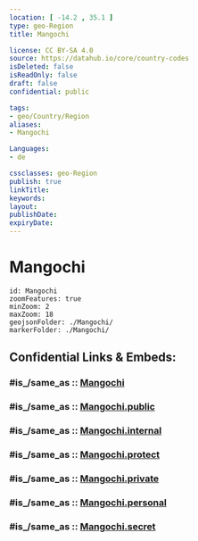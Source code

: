 ```yaml
---
location: [ -14.2 , 35.1 ] 
type: geo-Region
title: Mangochi

license: CC BY-SA 4.0
source: https://datahub.io/core/country-codes
isDeleted: false
isReadOnly: false
draft: false
confidential: public

tags:
- geo/Country/Region
aliases:
- Mangochi

Languages:
- de

cssclasses: geo-Region
publish: true
linkTitle: 
keywords: 
layout: 
publishDate: 
expiryDate: 
---
```


# Mangochi

```leaflet
id: Mangochi
zoomFeatures: true 
minZoom: 2 
maxZoom: 18
geojsonFolder: ./Mangochi/
markerFolder: ./Mangochi/
```


## Confidential Links & Embeds: 

### #is_/same_as :: [Mangochi](/_Standards/Earth/Continent/Africa/Africa~East/Malawi/Districts~Malawi/Mangochi.md) 

### #is_/same_as :: [Mangochi.public](/_public/Earth/Continent/Africa/Africa~East/Malawi/Districts~Malawi/Mangochi.public.md) 

### #is_/same_as :: [Mangochi.internal](/_internal/Earth/Continent/Africa/Africa~East/Malawi/Districts~Malawi/Mangochi.internal.md) 

### #is_/same_as :: [Mangochi.protect](/_protect/Earth/Continent/Africa/Africa~East/Malawi/Districts~Malawi/Mangochi.protect.md) 

### #is_/same_as :: [Mangochi.private](/_private/Earth/Continent/Africa/Africa~East/Malawi/Districts~Malawi/Mangochi.private.md) 

### #is_/same_as :: [Mangochi.personal](/_personal/Earth/Continent/Africa/Africa~East/Malawi/Districts~Malawi/Mangochi.personal.md) 

### #is_/same_as :: [Mangochi.secret](/_secret/Earth/Continent/Africa/Africa~East/Malawi/Districts~Malawi/Mangochi.secret.md)

